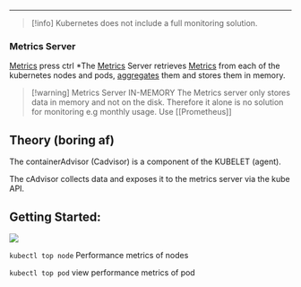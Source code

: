 ****

>[!info] 
>Kubernetes does not include a full monitoring solution.


### Metrics Server

[Metrics](Metrics.md) press ctrl
*The [Metrics](Metrics.md) Server retrieves [Metrics](Metrics.md) from each of the kubernetes nodes and pods, [aggregates](aggregates.md) them and stores them in memory.

>[!warning] Metrics Server IN-MEMORY
>The Metrics server only stores data in memory and not on the disk.
>Therefore it alone is no solution for monitoring e.g monthly usage.
>Use [[Prometheus]]



## Theory (boring af)

The containerAdvisor (Cadvisor) is a component of the KUBELET (agent).

The cAdvisor collects data and exposes it to the metrics server via the kube API.

## Getting Started:

![](Pasted%20image%2020230705124710.png)

`kubectl top node` Performance metrics of nodes

`kubectl top pod` view performance metrics of pod